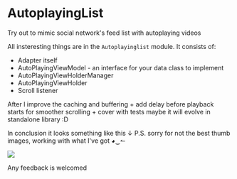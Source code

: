 # AutoplayingList
Try out to mimic social network's feed list with autoplaying videos

All insteresting things are in the `Autoplayinglist` module.
It consists of:
* Adapter itself
* AutoPlayingViewModel - an interface for your data class to implement
* AutoPlayingViewHolderManager
* AutoPlayingViewHolder
* Scroll listener

After I improve the caching and buffering + add delay before playback starts for smoother scrolling + cover with tests maybe it will evolve in standalone library :D

In conclusion it looks something like this ↓ 
P.S. sorry for not the best thumb images, working with what I've got ◕‿↼

![](demo.gif)

Any feedback is welcomed

